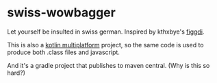 # swiss-wowbagger
Let yourself be insulted in swiss german.
Inspired by kthxbye's [figgdi](http://figgdi.kthxbye.ch/).

This is also a [kotlin multiplatform](https://blog.jetbrains.com/kotlin/2017/11/kotlin-1-2-released/) project, so the same code is used to produce both .class files and javascript.

And it's a gradle project that publishes to maven central. (Why is this so hard?)
